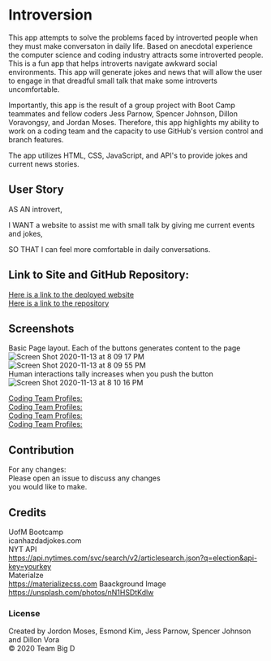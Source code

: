 # Introversion
This app attempts to solve the problems faced by introverted people when they must make conversaton in daily life.  Based on anecdotal experience the computer science and coding industry attracts some introverted people.  This is a fun app that helps introverts navigate awkward social environments. This app will generate jokes and news that will allow the user to engage in that dreadful small talk that make some introverts uncomfortable.<br>

Importantly, this app is the result of a group project with Boot Camp teammates and fellow coders Jess Parnow, Spencer Johnson, Dillon Voravongsy, and Jordan Moses.  Therefore, this app highlights my ability to work on a coding team and the capacity to use GitHub's version control and branch features.<br>

The app utilizes HTML, CSS, JavaScript, and API's to provide jokes and current news stories. <br>

## User Story
AS AN introvert,<br>

I WANT a website to assist me with small talk by giving me current events and jokes,<br>

SO THAT I can feel more comfortable in daily conversations.<br>

## Link to Site and GitHub Repository:
[Here is a link to the deployed website](https://esmondkim.github.io/Project-1/)<br>
[Here is a link to the repository](https://github.com/EsmondKim/Project-1)<br>

## Screenshots
Basic Page layout. Each of the buttons generates content to the page<br>
![Screen Shot 2020-11-13 at 8 09 17 PM](https://user-images.githubusercontent.com/71057611/99136737-598f3880-25ec-11eb-8463-e5c9350cd4b2.png)<br>
![Screen Shot 2020-11-13 at 8 09 55 PM](https://user-images.githubusercontent.com/71057611/99136740-5dbb5600-25ec-11eb-8ed6-ff094ffb93ae.png)<br>
Human interactions tally increases when you push the button<br>
![Screen Shot 2020-11-13 at 8 10 16 PM](https://user-images.githubusercontent.com/71057611/99136742-614edd00-25ec-11eb-823f-846fdce49e03.png)<br>

[Coding Team Profiles:](https://github.com/UrkelX)<br> 
[Coding Team Profiles:](https://github.com/dvorav)<br> 
[Coding Team Profiles:](https://github.com/spencej123)<br> 
[Coding Team Profiles:](https://github.com/jessparnow)<br> 

## Contribution
For any changes:<br>
Please open an issue to discuss any changes<br>
you would like to make.<br>

## Credits
UofM Bootcamp<br>
icanhazdadjokes.com<br>
NYT API <br>
    https://api.nytimes.com/svc/search/v2/articlesearch.json?q=election&api-key=yourkey<br>
Materialze <br>
    https://materializecss.com
Baackground Image<br>
    https://unsplash.com/photos/nN1HSDtKdlw


### License

Created by Jordon Moses, Esmond Kim, Jess Parnow, Spencer Johnson and Dillon Vora<br>
&copy; 2020 Team Big D